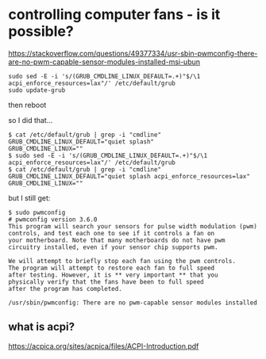 # controlling computer fans - is it possible?

https://stackoverflow.com/questions/49377334/usr-sbin-pwmconfig-there-are-no-pwm-capable-sensor-modules-installed-msi-ubun

```
sudo sed -E -i 's/(GRUB_CMDLINE_LINUX_DEFAULT=.+)"$/\1 acpi_enforce_resources=lax"/' /etc/default/grub
sudo update-grub
```

then reboot

so I did that...
```
$ cat /etc/default/grub | grep -i "cmdline"
GRUB_CMDLINE_LINUX_DEFAULT="quiet splash"
GRUB_CMDLINE_LINUX=""
$ sudo sed -E -i 's/(GRUB_CMDLINE_LINUX_DEFAULT=.+)"$/\1 acpi_enforce_resources=lax"/' /etc/default/grub
$ cat /etc/default/grub | grep -i "cmdline"
GRUB_CMDLINE_LINUX_DEFAULT="quiet splash acpi_enforce_resources=lax"
GRUB_CMDLINE_LINUX=""
```

but I still get:
```
$ sudo pwmconfig
# pwmconfig version 3.6.0
This program will search your sensors for pulse width modulation (pwm)
controls, and test each one to see if it controls a fan on
your motherboard. Note that many motherboards do not have pwm
circuitry installed, even if your sensor chip supports pwm.

We will attempt to briefly stop each fan using the pwm controls.
The program will attempt to restore each fan to full speed
after testing. However, it is ** very important ** that you
physically verify that the fans have been to full speed
after the program has completed.

/usr/sbin/pwmconfig: There are no pwm-capable sensor modules installed
```

## what is acpi?

https://acpica.org/sites/acpica/files/ACPI-Introduction.pdf
